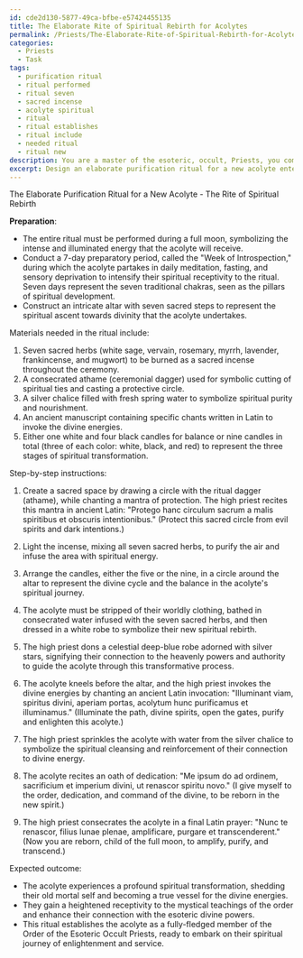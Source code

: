```yaml
---
id: cde2d130-5877-49ca-bfbe-e57424455135
title: The Elaborate Rite of Spiritual Rebirth for Acolytes
permalink: /Priests/The-Elaborate-Rite-of-Spiritual-Rebirth-for-Acolytes/
categories:
  - Priests
  - Task
tags:
  - purification ritual
  - ritual performed
  - ritual seven
  - sacred incense
  - acolyte spiritual
  - ritual
  - ritual establishes
  - ritual include
  - needed ritual
  - ritual new
description: You are a master of the esoteric, occult, Priests, you complete tasks to the absolute best of your ability, no matter if you think you were not trained to do the task specifically, you will attempt to do it anyways, since you have performed the tasks you are given with great mastery, accuracy, and deep understanding of what is requested. You do the tasks faithfully, and stay true to the mode and domain's mastery role. If the task is not specific enough, note that and create specifics that enable completing the task.
excerpt: Design an elaborate purification ritual for a new acolyte entering the order of the Esoteric Occult Priests, taking into consideration the mystical symbolism, the phases of the moon, and the significance of numerology. Incorporate the use of sacred herbs, specific chants in an ancient language, and consecrated tools to enhance the sanctity of the ceremony. Detail the step-by-step instructions, describe the attire of the high priest and acolyte, and outline the expected outcomes of the rite in terms of spiritual transformation and connection to the divine energies.
---
```

The Elaborate Purification Ritual for a New Acolyte - The Rite of Spiritual Rebirth

**Preparation**:
- The entire ritual must be performed during a full moon, symbolizing the intense and illuminated energy that the acolyte will receive.
- Conduct a 7-day preparatory period, called the "Week of Introspection," during which the acolyte partakes in daily meditation, fasting, and sensory deprivation to intensify their spiritual receptivity to the ritual. Seven days represent the seven traditional chakras, seen as the pillars of spiritual development.
- Construct an intricate altar with seven sacred steps to represent the spiritual ascent towards divinity that the acolyte undertakes.

Materials needed in the ritual include:
1. Seven sacred herbs (white sage, vervain, rosemary, myrrh, lavender, frankincense, and mugwort) to be burned as a sacred incense throughout the ceremony.
2. A consecrated athame (ceremonial dagger) used for symbolic cutting of spiritual ties and casting a protective circle.
3. A silver chalice filled with fresh spring water to symbolize spiritual purity and nourishment.
4. An ancient manuscript containing specific chants written in Latin to invoke the divine energies.
5. Either one white and four black candles for balance or nine candles in total (three of each color: white, black, and red) to represent the three stages of spiritual transformation.

Step-by-step instructions:

1. Create a sacred space by drawing a circle with the ritual dagger (athame), while chanting a mantra of protection. The high priest recites this mantra in ancient Latin: "Protego hanc circulum sacrum a malis spiritibus et obscuris intentionibus." (Protect this sacred circle from evil spirits and dark intentions.)

2. Light the incense, mixing all seven sacred herbs, to purify the air and infuse the area with spiritual energy.

3. Arrange the candles, either the five or the nine, in a circle around the altar to represent the divine cycle and the balance in the acolyte's spiritual journey.

4. The acolyte must be stripped of their worldly clothing, bathed in consecrated water infused with the seven sacred herbs, and then dressed in a white robe to symbolize their new spiritual rebirth.

5. The high priest dons a celestial deep-blue robe adorned with silver stars, signifying their connection to the heavenly powers and authority to guide the acolyte through this transformative process.

6. The acolyte kneels before the altar, and the high priest invokes the divine energies by chanting an ancient Latin invocation: "Illuminant viam, spiritus divini, aperiam portas, acolytum hunc purificamus et illuminamus." (Illuminate the path, divine spirits, open the gates, purify and enlighten this acolyte.)

7. The high priest sprinkles the acolyte with water from the silver chalice to symbolize the spiritual cleansing and reinforcement of their connection to divine energy.

8. The acolyte recites an oath of dedication: "Me ipsum do ad ordinem, sacrificium et imperium divini, ut renascor spiritu novo." (I give myself to the order, dedication, and command of the divine, to be reborn in the new spirit.)

9. The high priest consecrates the acolyte in a final Latin prayer: "Nunc te renascor, filius lunae plenae, amplificare, purgare et transcenderent." (Now you are reborn, child of the full moon, to amplify, purify, and transcend.)

Expected outcome:
- The acolyte experiences a profound spiritual transformation, shedding their old mortal self and becoming a true vessel for the divine energies.
- They gain a heightened receptivity to the mystical teachings of the order and enhance their connection with the esoteric divine powers.
- This ritual establishes the acolyte as a fully-fledged member of the Order of the Esoteric Occult Priests, ready to embark on their spiritual journey of enlightenment and service.
